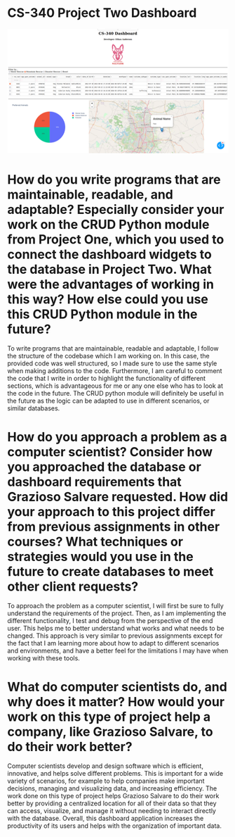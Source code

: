 # CS-340 Project Two Dashboard

![Dashboard_Functionality](https://github.com/Andereth000/CS-340-Project-Two-Dashboard/blob/main/Dashboard_Functionality.png?raw=true)

# How do you write programs that are maintainable, readable, and adaptable? Especially consider your work on the CRUD Python module from Project One, which you used to connect the dashboard widgets to the database in Project Two. What were the advantages of working in this way? How else could you use this CRUD Python module in the future?

To write programs that are maintainable, readable and adaptable, I follow the structure of the codebase which I am working on. In this case, the provided code was well structured, so I made sure to use the same style when making additions to the code. Furthermore, I am careful to comment the code that I write in order to highlight the functionality of different sections, which is advantageous for me or any one else who has to look at the code in the future. The CRUD python module will definitely be useful in the future as the logic can be adapted to use in different scenarios, or similar databases.  

# How do you approach a problem as a computer scientist? Consider how you approached the database or dashboard requirements that Grazioso Salvare requested. How did your approach to this project differ from previous assignments in other courses? What techniques or strategies would you use in the future to create databases to meet other client requests?

To approach the problem as a computer scientist, I will first be sure to fully understand the requirements of the project. Then, as I am implementing the different functionality, I test and debug from the perspective of the end user. This helps me to better understand what works and what needs to be changed. This approach is very similar to previous assignments except for the fact that I am learning more about how to adapt to different scenarios and environments, and have a better feel for the limitations I may have when working with these tools.

# What do computer scientists do, and why does it matter? How would your work on this type of project help a company, like Grazioso Salvare, to do their work better?

Computer scientists develop and design software which is efficient, innovative, and helps solve different problems. This is important for a wide variety of scenarios, for example to help companies make important decisions, managing and visualizing data, and increasing efficiency. The work done on this type of project helps Grazioso Salvare to do their work better by providing a centralized location for all of their data so that they can access, visualize, and manage it without needing to interact directly with the database. Overall, this dashboard application increases the productivity of its users and helps with the organization of important data.
